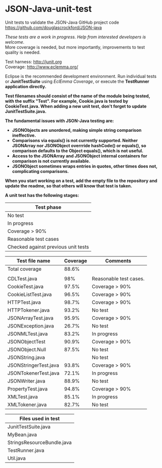 # JSON-Java-unit-test

Unit tests to validate the JSON-Java GitHub project code<br>
https://github.com/douglascrockford/JSON-java<br>

*These tests are a work in progress. Help from interested developers is welcome.*<br>
More coverage is needed, but more importantly, improvements to test quality is needed.<br>

Test harness: http://junit.org<br>
Coverage: http://www.eclemma.org/<br>

Eclipse is the recommended development environment.
Run individual tests or <b>JunitTestSuite</b> using *EclEmma Coverage*, or execute the <b>TestRunner<b> application directly.<br>

Test filenames should consist of the name of the module being tested, with the suffix "Test". 
For example, <b>Cookie.java</b> is tested by <b>CookieTest.java</b>.
When adding a new unit test, don't forget to update <b>JunitTestSuite.java</b>.

The fundamental issues with JSON-Java testing are:
* <b>JSONObjects</b> are unordered, making simple string comparison ineffective. 
* Comparisons via **equals()** is not currently supported. Neither <b>JSONArray</b> nor <b>JSONObject</b> overrride <b>hashCode()</b> or <b>equals()</b>, so comparison defaults to the <b>Object</b> equals(), which is not useful.
* Access to the <b>JSONArray</b> and <b>JSONObject</b> internal containers for comparison is not currently available.
* <b>JSONObject</b> sometimes wraps entries in quotes, other times does not, complicating comparisons.

When you start working on a test, add the empty file to the repository and update the readme, so that others will know that test is taken.

A unit test has the following stages:

| Test phase |
|----|
| No test |
| In progress |
| Coverage > 90% |
| Reasonable test cases |
| Checked against previous unit tests |

| Test file name  | Coverage | Comments |
| ------------- | ------------- | ---- |
| Total coverage | 88.6% | | | 
| | | | 
| CDLTest.java | 98% | Reasonable test cases.  |
| CookieTest.java  | 97.5%   | Coverage > 90% |
| CookieListTest.java |96.5% | Coverage > 90% |
| HTTPTest.java | 98.7%| Coverage > 90% | 
| HTTPTokener.java |93.2% | No test   | 
| JSONArrayTest.java |95.9% | Coverage > 90% | 
| JSONException.java | 26.7% | No test |
| JSONMLTest.java | 83.2%| In progress | 
| JSONObjectTest | 90.9% | Coverage > 90% | 
| JSONObject.Null | 87.5% | No test  | 
| JSONString.java | | No test  | 
| JSONStringerTest.java | 93.8%| Coverage > 90% | 
| JSONTokenerTest.java | 72.1% | In progress | 
| JSONWriter.java | 88.9% | No test | 
| PropertyTest.java  | 94.8%  | Coverage > 90% |
| XMLTest.java | 85.1% | In progress |
| XMLTokener.java| 82.7%| No test  | 

| Files used in test |
| ------------- |  
| JunitTestSuite.java | 
| MyBean.java | 
| StringsResourceBundle.java | 
|TestRunner.java | 
| Util.java | 


